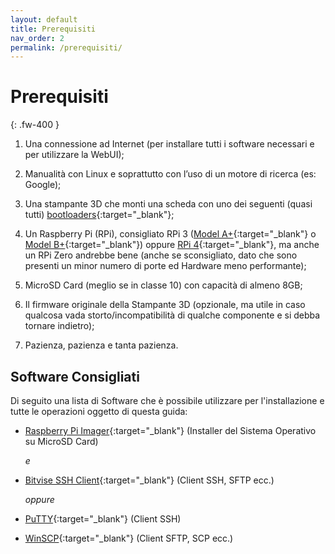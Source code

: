 ```yaml
---
layout: default
title: Prerequisiti
nav_order: 2
permalink: /prerequisiti/
---
```


# Prerequisiti
{: .fw-400 }

1. Una connessione ad Internet (per installare tutti i software necessari e per utilizzare la WebUI);

1. Manualità con Linux e soprattutto con l’uso di un motore di ricerca (es: Google);

1. Una stampante 3D che monti una scheda con uno dei seguenti (quasi tutti) [bootloaders](https://github.com/KevinOConnor/klipper/blob/master/docs/Bootloaders.md){:target="_blank"};

1. Un Raspberry Pi (RPi), consigliato RPi 3 ([Model A+](https://www.raspberrypi.org/products/raspberry-pi-3-model-a-plus/){:target="_blank"} o [Model B+](https://www.raspberrypi.org/products/raspberry-pi-3-model-b-plus/){:target="_blank"}) oppure [RPi 4](https://www.raspberrypi.org/products/raspberry-pi-4-model-b/){:target="_blank"}, ma anche un RPi Zero andrebbe bene (anche se sconsigliato, dato che sono presenti un minor numero di porte ed Hardware meno performante);

1. MicroSD Card (meglio se in classe 10) con capacità di almeno 8GB;

1. Il firmware originale della Stampante 3D (opzionale, ma utile in caso qualcosa vada storto/incompatibilità di qualche componente e si debba tornare indietro);

1. Pazienza, pazienza e tanta pazienza.

## Software Consigliati

Di seguito una lista di Software che è possibile utilizzare per l'installazione e tutte le operazioni oggetto di questa guida:
  * [Raspberry Pi Imager](https://www.raspberrypi.org/software/){:target="_blank"} (Installer del Sistema Operativo su MicroSD Card)

     _e_

  * [Bitvise SSH Client](https://www.bitvise.com/ssh-client-download){:target="_blank"} (Client SSH, SFTP ecc.)

     _oppure_

  * [PuTTY](https://www.chiark.greenend.org.uk/~sgtatham/putty/latest.html){:target="_blank"} (Client SSH)
  * [WinSCP](https://winscp.net/eng/download.php){:target="_blank"} (Client SFTP, SCP ecc.)
